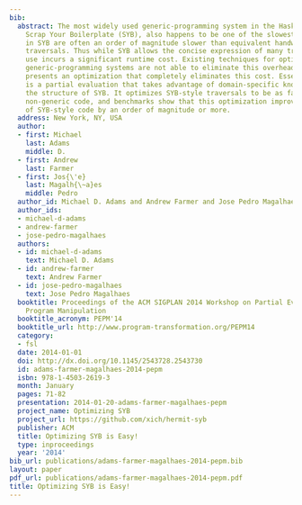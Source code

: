 ```yaml
---
bib:
  abstract: The most widely used generic-programming system in the Haskell community,
    Scrap Your Boilerplate (SYB), also happens to be one of the slowest. Generic traversals
    in SYB are often an order of magnitude slower than equivalent handwritten, non-generic
    traversals. Thus while SYB allows the concise expression of many traversals, its
    use incurs a significant runtime cost. Existing techniques for optimizing other
    generic-programming systems are not able to eliminate this overhead. This paper
    presents an optimization that completely eliminates this cost. Essentially, it
    is a partial evaluation that takes advantage of domain-specific knowledge about
    the structure of SYB. It optimizes SYB-style traversals to be as fast as handwritten,
    non-generic code, and benchmarks show that this optimization improves the speed
    of SYB-style code by an order of magnitude or more.
  address: New York, NY, USA
  author:
  - first: Michael
    last: Adams
    middle: D.
  - first: Andrew
    last: Farmer
  - first: Jos{\'e}
    last: Magalh{\~a}es
    middle: Pedro
  author_id: Michael D. Adams and Andrew Farmer and Jose Pedro Magalhaes
  author_ids:
  - michael-d-adams
  - andrew-farmer
  - jose-pedro-magalhaes
  authors:
  - id: michael-d-adams
    text: Michael D. Adams
  - id: andrew-farmer
    text: Andrew Farmer
  - id: jose-pedro-magalhaes
    text: Jose Pedro Magalhaes
  booktitle: Proceedings of the ACM SIGPLAN 2014 Workshop on Partial Evaluation and
    Program Manipulation
  booktitle_acronym: PEPM'14
  booktitle_url: http://www.program-transformation.org/PEPM14
  category:
  - fsl
  date: 2014-01-01
  doi: http://dx.doi.org/10.1145/2543728.2543730
  id: adams-farmer-magalhaes-2014-pepm
  isbn: 978-1-4503-2619-3
  month: January
  pages: 71-82
  presentation: 2014-01-20-adams-farmer-magalhaes-pepm
  project_name: Optimizing SYB
  project_url: https://github.com/xich/hermit-syb
  publisher: ACM
  title: Optimizing SYB is Easy!
  type: inproceedings
  year: '2014'
bib_url: publications/adams-farmer-magalhaes-2014-pepm.bib
layout: paper
pdf_url: publications/adams-farmer-magalhaes-2014-pepm.pdf
title: Optimizing SYB is Easy!
---
```

